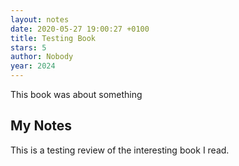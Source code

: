 ```yaml
---
layout: notes
date: 2020-05-27 19:00:27 +0100
title: Testing Book
stars: 5
author: Nobody
year: 2024
---
```


This book was about something

## My Notes

This is a testing review of the interesting book I read.
